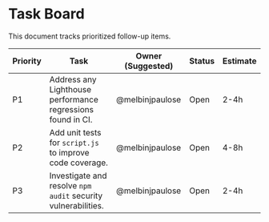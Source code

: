 # Task Board

This document tracks prioritized follow-up items.

| Priority | Task                                                          | Owner (Suggested) | Status | Estimate |
| -------- | ------------------------------------------------------------- | ----------------- | ------ | -------- |
| P1       | Address any Lighthouse performance regressions found in CI.   | @melbinjpaulose   | Open   | 2-4h     |
| P2       | Add unit tests for `script.js` to improve code coverage.      | @melbinjpaulose   | Open   | 4-8h     |
| P3       | Investigate and resolve `npm audit` security vulnerabilities. | @melbinjpaulose   | Open   | 2-4h     |
